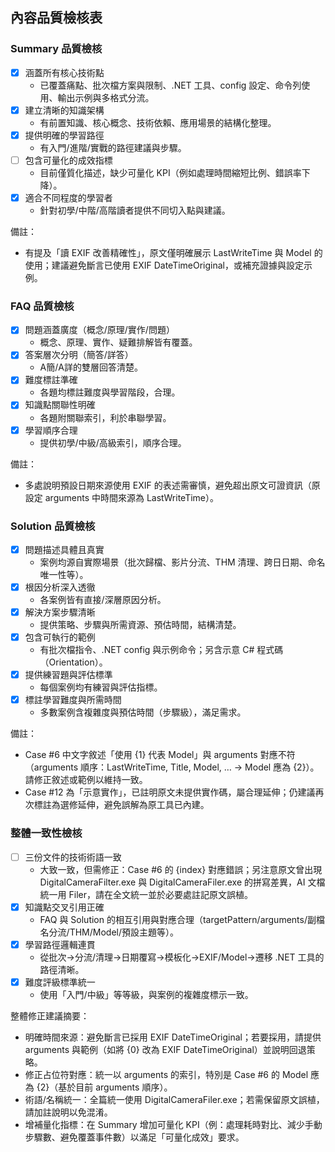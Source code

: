 ## 內容品質檢核表

### Summary 品質檢核
- [x] 涵蓋所有核心技術點
  - 已覆蓋痛點、批次檔方案與限制、.NET 工具、config 設定、命令列使用、輸出示例與多格式分流。
- [x] 建立清晰的知識架構
  - 有前置知識、核心概念、技術依賴、應用場景的結構化整理。
- [x] 提供明確的學習路徑
  - 有入門/進階/實戰的路徑建議與步驟。
- [ ] 包含可量化的成效指標
  - 目前僅質化描述，缺少可量化 KPI（例如處理時間縮短比例、錯誤率下降）。
- [x] 適合不同程度的學習者
  - 針對初學/中階/高階讀者提供不同切入點與建議。

備註：
- 有提及「讀 EXIF 改善精確性」，原文僅明確展示 LastWriteTime 與 Model 的使用；建議避免斷言已使用 EXIF DateTimeOriginal，或補充證據與設定示例。


### FAQ 品質檢核
- [x] 問題涵蓋廣度（概念/原理/實作/問題）
  - 概念、原理、實作、疑難排解皆有覆蓋。
- [x] 答案層次分明（簡答/詳答）
  - A簡/A詳的雙層回答清楚。
- [x] 難度標註準確
  - 各題均標註難度與學習階段，合理。
- [x] 知識點關聯性明確
  - 各題附關聯索引，利於串聯學習。
- [x] 學習順序合理
  - 提供初學/中級/高級索引，順序合理。

備註：
- 多處說明預設日期來源使用 EXIF 的表述需審慎，避免超出原文可證資訊（原設定 arguments 中時間來源為 LastWriteTime）。


### Solution 品質檢核
- [x] 問題描述具體且真實
  - 案例均源自實際場景（批次歸檔、影片分流、THM 清理、跨日日期、命名唯一性等）。
- [x] 根因分析深入透徹
  - 各案例皆有直接/深層原因分析。
- [x] 解決方案步驟清晰
  - 提供策略、步驟與所需資源、預估時間，結構清楚。
- [x] 包含可執行的範例
  - 有批次檔指令、.NET config 與示例命令；另含示意 C# 程式碼（Orientation）。
- [x] 提供練習題與評估標準
  - 每個案例均有練習與評估指標。
- [x] 標註學習難度與所需時間
  - 多數案例含複雜度與預估時間（步驟級），滿足需求。

備註：
- Case #6 中文字敘述「使用 {1} 代表 Model」與 arguments 對應不符（arguments 順序：LastWriteTime, Title, Model, … → Model 應為 {2}）。請修正敘述或範例以維持一致。
- Case #12 為「示意實作」，已註明原文未提供實作碼，屬合理延伸；仍建議再次標註為選修延伸，避免誤解為原工具已內建。


### 整體一致性檢核
- [ ] 三份文件的技術術語一致
  - 大致一致，但需修正：Case #6 的 {index} 對應錯誤；另注意原文曾出現 DigitalCameraFilter.exe 與 DigitalCameraFiler.exe 的拼寫差異，AI 文檔統一用 Filer，請在全文統一並於必要處註記原文誤植。
- [x] 知識點交叉引用正確
  - FAQ 與 Solution 的相互引用與對應合理（targetPattern/arguments/副檔名分流/THM/Model/預設主題等）。
- [x] 學習路徑邏輯連貫
  - 從批次→分流/清理→日期覆寫→模板化→EXIF/Model→遷移 .NET 工具的路徑清晰。
- [x] 難度評級標準統一
  - 使用「入門/中級」等等級，與案例的複雜度標示一致。

整體修正建議摘要：
- 明確時間來源：避免斷言已採用 EXIF DateTimeOriginal；若要採用，請提供 arguments 與範例（如將 {0} 改為 EXIF DateTimeOriginal）並說明回退策略。
- 修正占位符對應：統一以 arguments 的索引，特別是 Case #6 的 Model 應為 {2}（基於目前 arguments 順序）。
- 術語/名稱統一：全篇統一使用 DigitalCameraFiler.exe；若需保留原文誤植，請加註說明以免混淆。
- 增補量化指標：在 Summary 增加可量化 KPI（例：處理耗時對比、減少手動步驟數、避免覆蓋事件數）以滿足「可量化成效」要求。